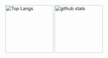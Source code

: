 <p align="left"> 
  <img alt="Top Langs" height="150px" src="https://github-readme-stats.vercel.app/api/top-langs/?username=almayo&layout=compact&count_private=true&show_icons=true&theme=onedark" />
  <img alt="github stats" height="150px" src="https://github-readme-stats.vercel.app/api?username=almayo&count_private=true&show_icons=true&show_icons=true&theme=onedark" />
</p>
